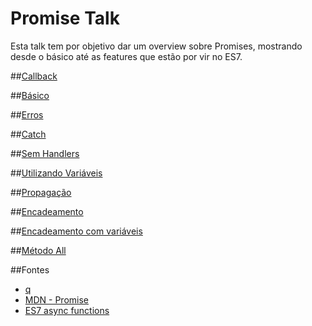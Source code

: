 # Promise Talk
Esta talk tem por objetivo dar um overview sobre Promises, mostrando desde o básico até as features que estão por vir no ES7.

##[Callback](src/examples/0-callback.js)

##[Básico](src/examples/1-basic.js)

##[Erros](src/examples/2-basic-error.js)

##[Catch](src/examples/3-catch.js)

##[Sem Handlers](src/examples/4-without-handlers.js)

##[Utilizando Variáveis](src/examples/5-with-variable.js)

##[Propagação](src/examples/6-propagation.js)

##[Encadeamento](src/examples/7-chaining.js)

##[Encadeamento com variáveis](src/examples/8-chaining-with-variables.js)

##[Método All](src/examples/9-all.js)

##Fontes

- [q](https://github.com/kriskowal/q)
- [MDN - Promise](https://developer.mozilla.org/pt-BR/docs/Web/JavaScript/Reference/Global_Objects/Promise)
- [ES7 async functions](https://jakearchibald.com/2014/es7-async-functions/)
